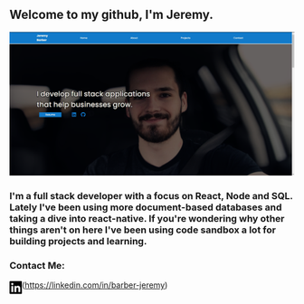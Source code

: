 ## Welcome to my github, I'm Jeremy.


[![Website]( https://github.com/onlytruejeremy/onlytruejeremy/blob/main/portfolioimage.PNG?raw=true)](https://onlytruejeremy.github.io)

### I'm a full stack developer with a focus on React, Node and SQL. Lately I've been using more document-based databases and taking a dive into react-native. If you're wondering why other things aren't on here I've been using code sandbox a lot for building projects and learning.

### Contact Me:
<img align="left" alt="codeSTACKr.com" width="22px" src="https://raw.githubusercontent.com/onlytruejeremy/onlytruejeremy/6f993f74522011bbf070da511fb028d1fd6d8422/linkedin.svg" />(https://linkedin.com/in/barber-jeremy)
